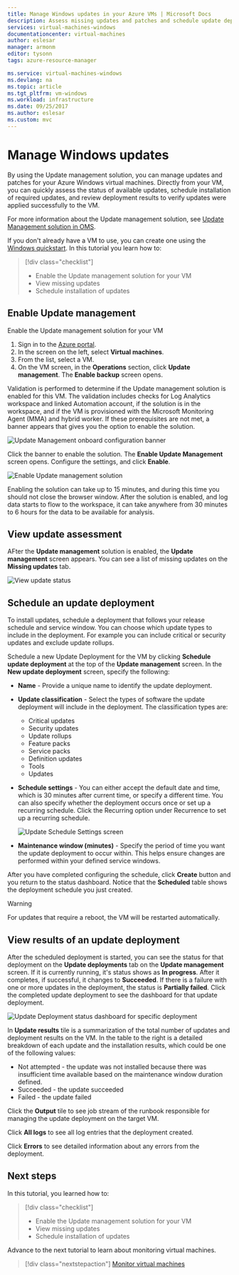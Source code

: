```yaml
---
title: Manage Windows updates in your Azure VMs | Microsoft Docs
description: Assess missing updates and patches and schedule update deployments.
services: virtual-machines-windows
documentationcenter: virtual-machines
author: eslesar
manager: armonm
editor: tysonn
tags: azure-resource-manager

ms.service: virtual-machines-windows
ms.devlang: na
ms.topic: article
ms.tgt_pltfrm: vm-windows
ms.workload: infrastructure
ms.date: 09/25/2017
ms.author: eslesar
ms.custom: mvc
---
```

# Manage Windows updates

By using the Update management solution, you can manage updates and patches for your Azure Windows virtual machines.
Directly from your VM, you can quickly assess the status of available updates, schedule installation of required updates,
and review deployment results to verify updates were applied successfully to the VM.

For more information about the Update management solution, see [Update Management solution in OMS](../operations-management-suite/oms-solution-update-management.md).

If you don't already have a VM to use, you can create one using the [Windows quickstart](quick-create-portal.md). In this tutorial you learn how to:

> [!div class="checklist"]
> * Enable the Update management solution for your  VM
> * View missing updates
> * Schedule installation of updates

## Enable Update management

Enable the Update management solution for your VM

1. Sign in to the [Azure portal](https://portal.azure.com/).
1. In the screen on the left, select **Virtual machines**.
1. From the list, select a VM.
1. On the VM screen, in the **Operations** section, click **Update management**. The **Enable backup** screen opens.

Validation is performed to determine if the Update management solution is enabled for this VM.  The validation includes checks for Log Analytics workspace and linked Automation account, if the solution is in the workspace, and if the VM is provisioned with the Microsoft Monitoring Agent (MMA) and hybrid worker.  If these prerequisites are not met, a banner appears that gives you the option to enable the solution.

   ![Update Management onboard configuration banner](./media/tutorial-manage-windows-updates/manageupdates-onboard-solution-banner.png)

Click the banner to enable the solution. The **Enable Update Management** screen opens. Configure the settings, and click **Enable**.

   ![Enable Update management solution](./media/tutorial-manage-windows-updates/manageupdates-update-enable.png)

Enabling the solution can take up to 15 minutes, and during this time you should not close the browser window.  After the solution is enabled, and log data starts to flow to the workspace, it can take anywhere from 30 minutes to 6 hours for the data to be available for analysis.

## View update assessment

AFter the **Update management** solution is enabled, the **Update management** screen appears. You can see a list of missing updates on the **Missing updates** tab.

   ![View update status](./media/tutorial-manage-windows-updates/manageupdates-view-status-win.png)

## Schedule an update deployment

To install updates, schedule a deployment that follows your release schedule and service window. 
You can choose which update types to include in the deployment. For example you can include critical or security updates and exclude update rollups.

Schedule a new Update Deployment for the VM by clicking **Schedule update deployment** at the top of the **Update management** screen. 
In the **New update deployment** screen, specify the following:

* **Name** - Provide a unique name to identify the update deployment.
* **Update classification** - Select the types of software the update deployment will include in the deployment. The classification types are:
  * Critical updates
  * Security updates
  * Update rollups
  * Feature packs
  * Service packs
  * Definition updates
  * Tools
  * Updates

* **Schedule settings** - You can either accept the default date and time, which is 30 minutes after current time, or specify a different time.
   You can also specify whether the deployment occurs once or set up a recurring schedule. Click the Recurring option under Recurrence to set up a recurring schedule.

   ![Update Schedule Settings screen](./media/tutorial-manage-windows-updates/manageupdates-schedule-win.png)

* **Maintenance window (minutes)** - Specify the period of time you want the update deployment to occur within.  This helps ensure changes are performed within your defined service windows.

After you have completed configuring the schedule, click **Create** button and you return to the status dashboard.
Notice that the **Scheduled** table shows the deployment schedule you just created.

> [!WARNING]
> For updates that require a reboot, the VM will be restarted automatically.

## View results of an update deployment

After the scheduled deployment is started, you can see the status for that deployment on the **Update deployments** tab on the **Update management** screen.
If it is currently running, it's status shows as **In progress**. After it completes, if successful, it changes to **Succeeded**.
If there is a failure with one or more updates in the deployment, the status is **Partially failed**.
Click the completed update deployment to see the dashboard for that update deployment.

   ![Update Deployment status dashboard for specific deployment](./media/tutorial-manage-windows-updates/manageupdates-view-results.png)

In **Update results** tile is a summarization of the total number of updates and deployment results on the VM.
In the table to the right is a detailed breakdown of each update and the installation results, which could be one of the following values:

* Not attempted - the update was not installed because there was insufficient time available based on the maintenance window duration defined.
* Succeeded - the update succeeded
* Failed - the update failed

Click the **Output** tile to see job stream of the runbook responsible for managing the update deployment on the target VM.

Click **All logs** to see all log entries that the deployment created.

Click **Errors** to see detailed information about any errors from the deployment.

## Next steps

In this tutorial, you learned how to:

> [!div class="checklist"]
> * Enable the Update management solution for your  VM
> * View missing updates
> * Schedule installation of updates

Advance to the next tutorial to learn about monitoring virtual machines.

> [!div class="nextstepaction"]
> [Monitor virtual machines](tutorial-monitoring.md)
